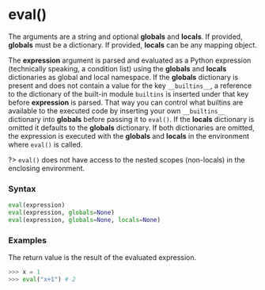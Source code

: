 # eval()

The arguments are a string and optional **globals** and **locals**. If provided, **globals** must be a dictionary. If provided, **locals** can be any mapping object.

The **expression** argument is parsed and evaluated as a Python expression (technically speaking, a condition list) using the **globals** and **locals** dictionaries as global and local namespace. If the **globals** dictionary is present and does not contain a value for the key `__builtins__`, a reference to the dictionary of the built-in module `builtins` is inserted under that key before **expression** is parsed. That way you can control what builtins are available to the executed code by inserting your own `__builtins__` dictionary into **globals** before passing it to `eval()`. If the **locals** dictionary is omitted it defaults to the **globals** dictionary. If both dictionaries are omitted, the expression is executed with the **globals** and **locals** in the environment where `eval()` is called. 

?> `eval()` does not have access to the nested scopes (non-locals) in the enclosing environment.

### Syntax
```python
eval(expression)
eval(expression, globals=None)
eval(expression, globals=None, locals=None)
```

### Examples
The return value is the result of the evaluated expression.
```python
>>> x = 1
>>> eval("x+1") # 2
```